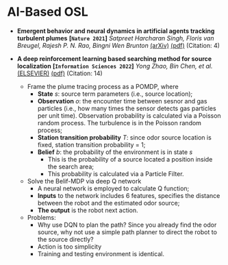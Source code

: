 # AI-Based OSL


- **Emergent behavior and neural dynamics in artificial agents tracking
  turbulent plumes**
 **[`Nature 2021`]** *Satpreet Harcharan Singh, Floris van Breugel, Rajesh P. N. Rao, Bingni Wen Brunton* [(arXiv)](http://arxiv.org/abs/2109.12434) [(pdf)](./Emergent%20behavior%20and%20neural%20dynamics%20in%20artificial%20agents%20tracking%20turbulent%20plumes.pdf) (Citation: 4)


- **A deep reinforcement learning based searching method for source localization**
 **[`Information Sciences 2022`]** *Yong Zhao, Bin Chen, et al.* [(ELSEVIER)](https://www.sciencedirect.com/science/article/abs/pii/S0020025521012615) [(pdf)](./A%20deep%20reinforcement%20learning%20based%20searching%20method%20for%20source%20localization.pdf) (Citation: 14)
  - Frame the plume tracing process as a POMDP, where
    - **State** $s$: source term parameters (i.e., source location);
    - **Observation** $o$: the encounter time between sesnor and gas particles (i.e., how many times the sensor detects gas particles per unit time). Observation probability is calculated via a Poisson random process. The turbulence is in the Poisson random process;
    - **Station transition probability** $T$: since odor source location is fixed, station transition probability = 1;
    - **Belief** $b$: the probability of the environment is in state $s$ 
      - This is the probability of a source located a position inside the search area;
      - This probability is calculated via a Particle Filter.
  - Solve the Belif-MDP via deep Q network
    - A neural network is employed to calculate Q function;
    - **Inputs** to the network includes 6 features, specifies the distance between the robot and the estimated odor source;
    - **The output** is the robot next action.
  - Problems:
    - Why use DQN to plan the path? Since you already find the odor source, why not use a simple path planner to direct the robot to the source directly?
    - Action is too simplicity
    - Training and testing environment is identical.